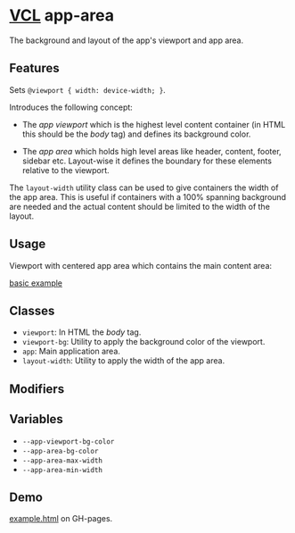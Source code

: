 # [VCL](https://vcl.github.io/) app-area

The background and layout of the app's viewport and app area.

## Features

Sets `@viewport { width: device-width; }`.

Introduces the following concept:

- The _app viewport_ which is the highest level content container
(in HTML this should be the _body_ tag) and defines its background color.

- The _app area_ which holds high level areas like header, content, footer,
sidebar etc. Layout-wise it defines the boundary for these elements relative
to the viewport.

The `layout-width` utility class can be used to give containers the width of
the app area. This is useful if containers with a 100% spanning background
are needed and the actual content should be limited to the width of the layout.

## Usage

Viewport with centered app area which contains the main content area:

[basic example](/demo/example.html)

## Classes

- `viewport`: In HTML the _body_ tag.
- `viewport-bg`: Utility to apply the background color of the viewport.
- `app`: Main application area.
- `layout-width`: Utility to apply the width of the app area.

## Modifiers

## Variables

- `--app-viewport-bg-color`
- `--app-area-bg-color`
- `--app-area-max-width`
- `--app-area-min-width`

## Demo

[example.html](/demo/example.html) on GH-pages.
